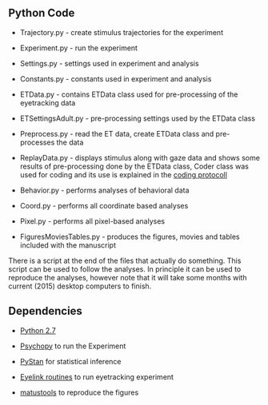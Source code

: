 Python Code
----------

* Trajectory.py - create stimulus trajectories for the experiment

* Experiment.py - run the experiment

* Settings.py - settings used in experiment and analysis

* Constants.py - constants used in experiment and analysis

* ETData.py - contains ETData class used for pre-processing of the eyetracking data

* ETSettingsAdult.py - pre-processing settings used by the ETData class

* Preprocess.py - read the ET data, create ETData class and pre-processes the data

* ReplayData.py - displays stimulus along with gaze data and shows some results of pre-processing done by the ETData class, Coder class was used for coding and its use is explained in the [coding protocoll](http://github.com/simkovic/Chase/blob/master/evaluation/coding/tracking.prot)

* Behavior.py - performs analyses of behavioral data

* Coord.py - performs all coordinate based analyses

* Pixel.py - performs all pixel-based analyses 

* FiguresMoviesTables.py - produces the figures, movies and tables included with the manuscript

There is a script at the end of the files that actually do something. This script can be used to follow the analyses. In principle it can be used to reproduce the analyses, however note that it will take some months with current (2015) desktop computers to finish.


Dependencies
-----------
* [Python 2.7](http://python.org/download/releases/2.7/)

* [Psychopy](http://www.psychopy.org/) to run the Experiment

* [PyStan](http://pystan.readthedocs.org/en/latest/) for statistical inference

* [Eyelink routines](http://github.com/simkovic/eyetracking/blob/master/Eyelink.py) to run eyetracking experiment

* [matustools](https://github.com/simkovic/matustools) to reproduce the figures

